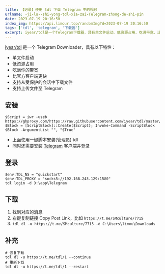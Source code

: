 ```yaml
---
title: 【记录】使用 tdl 下载 Telegram 中的视频
urlname: -ji-lu--shi-yong-tdl-xia-zai-Telegram-zhong-de-shi-pin
date: 2023-07-19 20:16:50
index_img: https://api.limour.top/randomImg?d=2023-07-19 20:16:50
tags: ['tdl', 'telegram', '下载器']
excerpt: iyear/tdl是一个Telegram下载器，具有单文件启动、低资源占用、吃满带宽、比官方客户端更快、支持从受保护的会话中下载文件和支持上传文件至Telegram等特点。安装时需要使用一键脚本，并且需要安装并登录Telegram客户端。登录后可以通过复制消息链接来下载文件，还可以使用命令恢复下载或重新下载。
---
```

[iyear/tdl](https://github.com/iyear/tdl) 是一个 Telegram Downloader，具有以下特性：
+ 单文件启动
+ 低资源占用
+ 吃满你的带宽
+ 比官方客户端更快
+ 支持从受保护的会话中下载文件
+ 支持上传文件至 Telegram

## 安装
```shell
$Script = iwr -useb https://ghproxy.com/https://raw.githubusercontent.com/iyear/tdl/master/scripts/install.ps1; $Block = [ScriptBlock]::Create($Script); Invoke-Command -ScriptBlock $Block -ArgumentList "", "$True"
```
+ 上面使用一键脚本安装(管理员) tdl
+ 同时还需要安装 [Telegram](https://telegram.org) 客户端并登录

## 登录
```
$env:TDL_NS = "quickstart"
$env:TDL_PROXY = "socks5://192.168.243.129:1580"
tdl login -d D:\app\Telegram
```

## 下载
1. 找到对应的消息
2. 右键复制链接 Copy Post Link，比如 `https://t.me/SMculture/7715`
3. `tdl dl -u https://t.me/SMculture/7715 -d C:\Users\limou\Downloads`

## 补充
```shell
# 恢复下载
tdl dl -u https://t.me/tdl/1 --continue
# 重新下载
tdl dl -u https://t.me/tdl/1 --restart
```